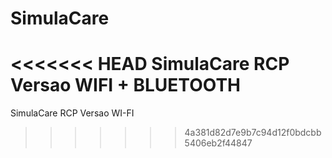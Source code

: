 # SimulaCare
<<<<<<< HEAD
SimulaCare RCP
Versao WIFI + BLUETOOTH
=======
SimulaCare RCP Versao WI-FI

>>>>>>> 4a381d82d7e9b7c94d12f0bdcbb5406eb2f44847

